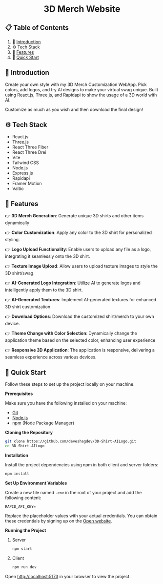 <h1 align="center">3D Merch Website</h3>

## 📋 <a name="table">Table of Contents</a>

1. 🤖 [Introduction](#introduction)
2. ⚙️ [Tech Stack](#tech-stack)
3. 🔋 [Features](#features)
4. 🤸 [Quick Start](#quick-start)

## <a name="introduction">🤖 Introduction</a>

Create your own style with my 3D Merch Customization WebApp. Pick colors, add logos, and try AI designs to make your virtual swag unique. Built using React.js, Three.js, and Rapidapi to show the usage of a 3D world with AI.

Customize as much as you wish and then download the final design!

## <a name="tech-stack">⚙️ Tech Stack</a>

- React.js
- Three.js
- React Three Fiber
- React Three Drei
- Vite
- Tailwind CSS
- Node.js
- Express.js
- Rapidapi
- Framer Motion
- Valtio

## <a name="features">🔋 Features</a>

👉 **3D Merch Generation**: Generate unique 3D shirts and other items dynamically

👉 **Color Customization**: Apply any color to the 3D shirt for personalized styling.

👉 **Logo Upload Functionality**: Enable users to upload any file as a logo, integrating it seamlessly onto the 3D shirt.

👉 **Texture Image Upload**: Allow users to upload texture images to style the 3D shirt/swag.

👉 **AI-Generated Logo Integration**: Utilize AI to generate logos and intelligently apply them to the 3D shirt.

👉 **AI-Generated Textures**: Implement AI-generated textures for enhanced 3D shirt customization.

👉 **Download Options**: Download the customized shirt/merch to your own device. 

👉 **Theme Change with Color Selection**: Dynamically change the application theme based on the selected color, enhancing user experience

👉 **Responsive 3D Application**: The application is responsive, delivering a seamless experience across various devices.

## <a name="quick-start">🤸 Quick Start</a>

Follow these steps to set up the project locally on your machine.

**Prerequisites**

Make sure you have the following installed on your machine:

- [Git](https://git-scm.com/)
- [Node.js](https://nodejs.org/en)
- [npm](https://www.npmjs.com/) (Node Package Manager)

**Cloning the Repository**

```bash
git clone https://github.com/deveshagdev/3D-Shirt-AILogo.git
cd 3D-Shirt-AILogo
```

**Installation**

Install the project dependencies using npm in both client and server folders:

```bash
npm install
```

**Set Up Environment Variables**

Create a new file named `.env` in the root of your project and add the following content:

```env
RAPID_API_KEY=
```

Replace the placeholder values with your actual credentials. You can obtain these credentials by signing up on the [Open website](https://rapidapi.com/).

**Running the Project**

1. Server
   ```bash
   npm start
   ```
2. Client
   ```bash
   npm run dev
   ```

Open [http://localhost:5173](http://localhost:5173) in your browser to view the project.

#
